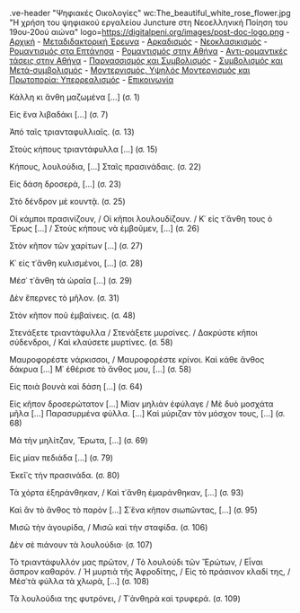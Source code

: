 .ve-header "Ψηφιακές Οικολογίες" wc:The_beautiful_white_rose_flower.jpg "Η χρήση του ψηφιακού εργαλείου Juncture στη Νεοελληνική Ποίηση του 19ου-20ού αιώνα" logo=https://digitalpeni.org/images/post-doc-logo.png 
    - [Αρχική](/)
    - [Μεταδιδακτορική Έρευνα](/έρευνα)
    - [Αρκαδισμός](/aρκαδισμός)
    - [Νεοκλασικισμός](/nεοκλασικισμός)
    - [Ρομαντισμός στα Επτάνησα](/pομαντισμός-στα-eπτάνησα)
    - [Ρομαντισμός στην Αθήνα](/pομαντισμός-στην-aθήνα)
    - [Αντι-ρομαντικές τάσεις στην Αθήνα](/aντι-ρομαντικές-τάσεις-στην-Αθήνα)
    - [Παρνασσισμός και Συμβολισμός](/παρνασσισμός-συμβολισμός)
    - [Συμβολισμός και Μετά-συμβολισμός](/Συμβολισμός-Μετα-συμβολισμός)
    - [Μοντερνισμός. Υψηλός Μοντερνισμός και Πρωτοπορία: Υπερρεαλισμός](/μοντερνισμός-υψηλός-μοντερνισμός-πρωτοπορία-υπερρεαλισμός)
    - [Επικοινωνία](/επικοινωνία)


Κάλλη κι ἄνθη μαζωμένα [...] (σ. 1)

Εἰς ἕνα λιβαδάκι [...] (σ. 7)

Ἀπό ταῖς τριανταφυλλιαῖς. (σ. 13)

Στοὺς κήπους τριαντάφυλλα [...] (σ. 15)

Κήπους, λουλούδια, [...] Σταῖς πρασινάδαις. (σ. 22)

Εἰς δάση δροσερά, [...] (σ. 23)

Στὸ δένδρον μὲ κουντᾷ. (σ. 25)

Οἱ κάμποι πρασινίζουν, / Οἱ κῆποι λουλουδίζουν. / Κ᾽ εἰς τ᾽ἄνθη τους ὁ Ἔρως [...] / Στοὺς κήπους νὰ ἐμβοῦμεν, [...] (σ. 26)

Στὸν κῆπον τῶν χαρίτων [...] (σ. 27)

Κ᾽ εἰς τ᾽ἄνθη κυλισμένοι, [...] (σ. 28)

Μέσ᾽ τ᾽ἄνθη τὰ ὡραῖα [...] (σ. 29)

Δὲν ἔπερνες τὸ μῆλον. (σ. 31)

Στὸν κῆπον ποῦ ἐμβαίνεις. (σ. 48)

Στενάξετε τριαντάφυλλα / Στενάξετε μυρσίνες. / Δακρύστε κῆποι σύδενδροι, / Καὶ κλαύσετε μυρτίνες. (σ. 58)

Μαυροφορέστε νάρκισσοι, / Μαυροφορέστε κρίνοι. Καὶ κάθε ἄνθος δάκρυα [...] Μ᾽ ἐθέρισε τὸ ἄνθος μου, [...] (σ. 58)

Εἰς ποιὰ βουνὰ καὶ δάση [...] (σ. 64)

Εἰς κῆπον δροσερώτατον [...] Μίαν μηλιὰν ἐφύλαγε / Μὲ δυὸ μοσχάτα μῆλα [...] Παρασυρμένα φύλλα. [...] Καὶ μύριζαν τὸν μόσχον τους, [...] (σ. 68)

Μὰ τὴν μηλίτζαν, Ἔρωτα, [...] (σ. 69)

Εἰς μίαν πεδιάδα [...] (σ. 79)

Ἐκεῖ᾽ς τὴν πρασινάδα. (σ. 80)

Τὰ χόρτα ἐξηράνθηκαν, / Καὶ τ᾽ἄνθη ἐμαράνθηκαν, [...] (σ. 93)

Καὶ ἂν τὸ ἄνθος τὸ παρὸν [...] Σ᾽ἕνα κῆπον σιωπῶντας, [...] (σ. 95)

Μισῶ τὴν ἀγουρίδα, / Μισῶ καὶ τὴν σταφίδα. (σ. 106)

Δὲν σὲ πιάνουν τὰ λουλούδια· (σ. 107)

Τὸ τριαντάφυλλόν μας πρῶτον, / Τὸ λουλούδι τῶν Ἔρώτων, / Εἶναι ἄσπρον καθαρόν. / Ἡ μυρτιὰ τῆς Ἀφροδίτης, / Εἰς τὸ πράσινον κλαδί της, / Μἐσ᾽τὰ φύλλα τὰ χλωρὰ, [...] (σ. 108)

Τὰ λουλούδια της φυτρόνει, / Τ᾽ἀνθηρὰ καὶ τρυφερά. (σ. 109)
